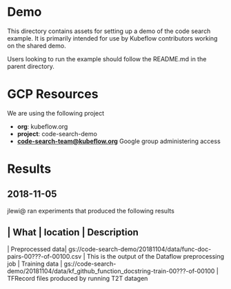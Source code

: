 # Demo

This directory contains assets for setting up a demo of the code search example.
It is primarily intended for use by Kubeflow contributors working on the shared demo.

Users looking to run the example should follow the README.md in the parent directory.

# GCP Resources

We are using the following project

* **org**: kubeflow.org
* **project**: code-search-demo
* **[code-search-team@kubeflow.org](https://github.com/kubeflow/internal-acls/blob/master/code-search-team.members.txt)** Google group administering access

# Results

## 2018-11-05

jlewi@ ran experiments that produced the following results

| What | location | Description
-----------------------------------------
| Preprocessed data|  gs://code-search-demo/20181104/data/func-doc-pairs-00???-of-00100.csv |  This is the output of the Dataflow preprocessing job
| Training data | gs://code-search-demo/20181104/data/kf_github_function_docstring-train-00???-of-00100 | TFRecord files produced by running T2T datagen









